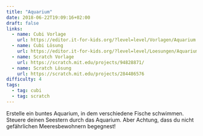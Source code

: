 ```yaml
---
title: "Aquarium"
date: 2018-06-22T19:09:16+02:00
draft: false
links:
  - name: Cubi Vorlage
    url: https://editor.it-for-kids.org/?level=level/Vorlagen/Aquarium.cubi
  - name: Cubi Lösung
    url: https://editor.it-for-kids.org/?level=level/Loesungen/Aquarium.cubi
  - name: Scratch Vorlage
    url: https://scratch.mit.edu/projects/94828871/
  - name: Scratch Lösung
    url: https://scratch.mit.edu/projects/284486576
difficulty: 4
tags:
  - tag: cubi
  - tag: scratch
---
```

Erstelle ein buntes Aquarium, in dem verschiedene Fische schwimmen. Steuere deinen Seestern durch das Aquarium. Aber Achtung, dass du nicht gefährlichen Meeresbewohnern begegnest!